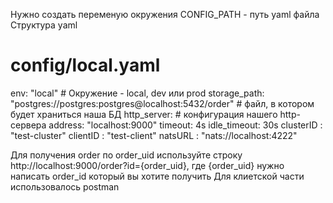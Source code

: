 Нужно создать переменую окружения CONFIG_PATH - путь yaml файла
Структура  yaml
# config/local.yaml
env: "local" # Окружение - local, dev или prod
storage_path: "postgres://postgres:postgres@localhost:5432/order" # файл, в котором будет храниться наша БД
http_server: # конфигурация нашего http-сервера
  address: "localhost:9000"
  timeout: 4s
  idle_timeout: 30s
clusterID : "test-cluster"
clientID : "test-client"
natsURL : "nats://localhost:4222"

Для получения order по order_uid используйте строку http://localhost:9000/order?id={order_uid}, где {order_uid} нужно написать order_id который вы хотите получить
Для клиетской части использовалось postman
